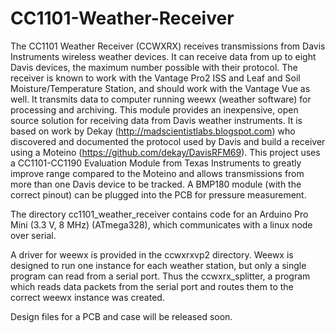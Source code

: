 # CC1101-Weather-Receiver
The CC1101 Weather Receiver (CCWXRX) receives transmissions from Davis Instruments wireless weather devices.  It can receive data from up to eight Davis devices, the maximum number possible with their protocol.  The receiver is known to work with the Vantage Pro2 ISS and Leaf and Soil Moisture/Temperature Station, and should work with the Vantage Vue as well.  It transmits data to computer running weewx (weather software) for processing and archiving.  This module provides an inexpensive, open source solution for receiving data from Davis weather instruments.  It is based on work by Dekay (http://madscientistlabs.blogspot.com) who discovered and documented the protocol used by Davis and build a receiver using a Moteino (https://github.com/dekay/DavisRFM69).  This project uses a CC1101-CC1190 Evaluation Module from Texas Instruments to greatly improve range compared to the Moteino and allows transmissions from more than one Davis device to be tracked.  A BMP180 module (with the correct pinout) can be plugged into the PCB for pressure measurement.

The directory cc1101\_weather\_receiver contains code for an Arduino Pro Mini (3.3 V, 8 MHz) (ATmega328), which communicates with a linux node over serial.

A driver for weewx is provided in the ccwxrxvp2 directory.  Weewx is designed to run one instance for each weather station, but only a single program can read from a serial port.  Thus the ccwxrx_splitter, a program which reads data packets from the serial port and routes them to the correct weewx instance was created.

Design files for a PCB and case will be released soon.
